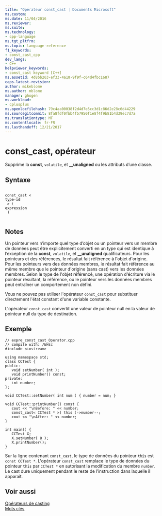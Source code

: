 ```yaml
---
title: "Opérateur const_cast | Documents Microsoft"
ms.custom: 
ms.date: 11/04/2016
ms.reviewer: 
ms.suite: 
ms.technology:
- cpp-language
ms.tgt_pltfrm: 
ms.topic: language-reference
f1_keywords:
- const_cast_cpp
dev_langs:
- C++
helpviewer_keywords:
- const_cast keyword [C++]
ms.assetid: 4d8bb203-ef33-4a10-9f9f-c64d4fbc1687
caps.latest.revision: 
author: mikeblome
ms.author: mblome
manager: ghogen
ms.workload:
- cplusplus
ms.openlocfilehash: 79c4aa00038f2d4d7e5cc3d1c86d2e28c6d44229
ms.sourcegitcommit: 8fa8fdf0fbb4f57950f1e8f4f9b81b4d39ec7d7a
ms.translationtype: MT
ms.contentlocale: fr-FR
ms.lasthandoff: 12/21/2017
---
```

# <a name="constcast-operator"></a>const_cast, opérateur
Supprime la **const**, `volatile`, et **__unaligned** ou les attributs d’une classe.  
  
## <a name="syntax"></a>Syntaxe  
  
```  
  
const_cast <   
type-id  
 > (   
expression  
 )  
  
```  
  
## <a name="remarks"></a>Notes  
 Un pointeur vers n’importe quel type d’objet ou un pointeur vers un membre de données peut être explicitement converti en un type qui est identique à l’exception de la **const**, `volatile`, et **__unaligned** qualificateurs. Pour les pointeurs et des références, le résultat fait référence à l'objet d'origine. Pour les pointeurs vers des données membres, le résultat fait référence au même membre que le pointeur d'origine (sans cast) vers les données membres. Selon le type de l'objet référencé, une opération d'écriture via le pointeur résultant, la référence, ou le pointeur vers les données membres peut entraîner un comportement non défini.  
  
 Vous ne pouvez pas utiliser l'opérateur `const_cast` pour substituer directement l'état constant d'une variable constante.  
  
 L'opérateur `const_cast` convertit une valeur de pointeur null en la valeur de pointeur null du type de destination.  
  
## <a name="example"></a>Exemple  
  
```  
// expre_const_cast_Operator.cpp  
// compile with: /EHsc  
#include <iostream>  
  
using namespace std;  
class CCTest {  
public:  
   void setNumber( int );  
   void printNumber() const;  
private:  
   int number;  
};  
  
void CCTest::setNumber( int num ) { number = num; }  
  
void CCTest::printNumber() const {  
   cout << "\nBefore: " << number;  
   const_cast< CCTest * >( this )->number--;  
   cout << "\nAfter: " << number;  
}  
  
int main() {  
   CCTest X;  
   X.setNumber( 8 );  
   X.printNumber();  
}  
```  
  
 Sur la ligne contenant `const_cast`, le type de données du pointeur `this` est `const CCTest *`. L'opérateur `const_cast` remplace le type de données du pointeur `this` par `CCTest *` en autorisant la modification du membre `number`. Le cast dure uniquement pendant le reste de l'instruction dans laquelle il apparaît.  
  
## <a name="see-also"></a>Voir aussi  
 [Opérateurs de casting](../cpp/casting-operators.md)   
 [Mots clés](../cpp/keywords-cpp.md)